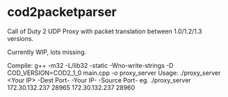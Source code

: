 # cod2packetparser
Call of Duty 2 UDP Proxy with packet translation between 1.0/1.2/1.3 versions.

Currently WIP, lots missing.

Compile: g++ -m32 -L/lib32 -static -Wno-write-strings -D COD_VERSION=COD2_1_0 main.cpp -o proxy_server
Usage: ./proxy_server \<Your IP\> -Dest Port- -Your IP- -Source Port- eg. ./proxy_server 172.30.132.237 28965 172.30.132.237 28960
